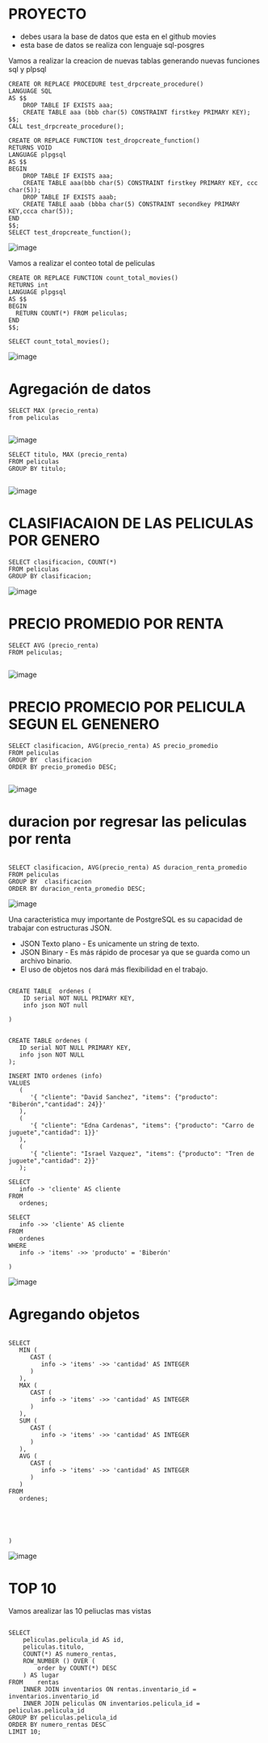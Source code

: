 # PROYECTO

* debes usara la base de datos que esta en el github movies
* esta base de datos se realiza con lenguaje sql-posgres 

Vamos a realizar la creacion de nuevas tablas generando nuevas funciones sql y plpsql

```
CREATE OR REPLACE PROCEDURE test_drpcreate_procedure()
LANGUAGE SQL
AS $$
	DROP TABLE IF EXISTS aaa;
	CREATE TABLE aaa (bbb char(5) CONSTRAINT firstkey PRIMARY KEY);
$$;
CALL test_drpcreate_procedure();

```

```
CREATE OR REPLACE FUNCTION test_dropcreate_function()
RETURNS VOID
LANGUAGE plpgsql
AS $$
BEGIN
	DROP TABLE IF EXISTS aaa;
	CREATE TABLE aaa(bbb char(5) CONSTRAINT firstkey PRIMARY KEY, ccc char(5));
	DROP TABLE IF EXISTS aaab;
	CREATE TABLE aaab (bbba char(5) CONSTRAINT secondkey PRIMARY KEY,ccca char(5));
END
$$;
SELECT test_dropcreate_function();

```

![image](https://user-images.githubusercontent.com/72534486/219827469-adaed4dd-561e-4a54-b8f3-0d6b606f468c.png)


Vamos a realizar el conteo total de peliculas  

```
CREATE OR REPLACE FUNCTION count_total_movies()
RETURNS int
LANGUAGE plpgsql
AS $$
BEGIN
  RETURN COUNT(*) FROM peliculas;
END
$$;

SELECT count_total_movies();

```

![image](https://user-images.githubusercontent.com/72534486/219827928-c09eac73-9a3d-47a8-9330-005c8c157722.png)


#  Agregación de datos


```
SELECT MAX (precio_renta)
from peliculas


```
![image](https://user-images.githubusercontent.com/72534486/219989838-45144d53-6f9d-42b6-8d0d-fc72c8c8ebd5.png)

```
SELECT titulo, MAX (precio_renta)
FROM peliculas 
GROUP BY titulo;


```

![image](https://user-images.githubusercontent.com/72534486/219990110-d9b80bcb-c250-4747-9296-cbf472169e19.png)

# CLASIFIACAION DE LAS PELICULAS POR GENERO 

```
SELECT clasificacion, COUNT(*)
FROM peliculas 
GROUP BY clasificacion;

```
![image](https://user-images.githubusercontent.com/72534486/219990455-8f7bb0bb-7eac-4f75-93f8-2cd00c102785.png)

# PRECIO  PROMEDIO POR RENTA 

```
SELECT AVG (precio_renta)
FROM peliculas;


```
![image](https://user-images.githubusercontent.com/72534486/219990646-3585ec87-d1b1-4573-add2-7561fb4a7db2.png)


# PRECIO PROMECIO POR PELICULA SEGUN EL GENENERO 

```
SELECT clasificacion, AVG(precio_renta) AS precio_promedio
FROM peliculas
GROUP BY  clasificacion
ORDER BY precio_promedio DESC;


```
![image](https://user-images.githubusercontent.com/72534486/219991114-9dcb2001-a9a0-4ad3-aaac-29e442f11154.png)

# duracion por regresar las peliculas por renta 

```

SELECT clasificacion, AVG(precio_renta) AS duracion_renta_promedio
FROM peliculas
GROUP BY  clasificacion
ORDER BY duracion_renta_promedio DESC;

```
![image](https://user-images.githubusercontent.com/72534486/219991394-f9f305a4-afac-4214-a054-815ee1813746.png)


Una caracteristica muy importante de PostgreSQL es su capacidad de trabajar con estructuras JSON.


* JSON Texto plano - Es unicamente un string de texto.
* JSON Binary - Es más rápido de procesar ya que se guarda como un archivo binario.
* El uso de objetos nos dará más flexibilidad en el trabajo.


```

CREATE TABLE  ordenes (
    ID serial NOT NULL PRIMARY KEY,
	info json NOT null

)
```

```

CREATE TABLE ordenes (
   ID serial NOT NULL PRIMARY KEY,
   info json NOT NULL
);

INSERT INTO ordenes (info)
VALUES
   (
      '{ "cliente": "David Sanchez", "items": {"producto": "Biberón","cantidad": 24}}'
   ),
   (
      '{ "cliente": "Edna Cardenas", "items": {"producto": "Carro de juguete","cantidad": 1}}'
   ),
   (
      '{ "cliente": "Israel Vazquez", "items": {"producto": "Tren de juguete","cantidad": 2}}'
   );

SELECT
   info -> 'cliente' AS cliente
FROM
   ordenes;

SELECT
   info ->> 'cliente' AS cliente
FROM
   ordenes
WHERE
   info -> 'items' ->> 'producto' = 'Biberón'

)
```

![image](https://user-images.githubusercontent.com/72534486/220502632-c9fd8de1-27ce-479c-90fb-f01f76a4606d.png)


#   Agregando objetos

```

SELECT
   MIN (
      CAST (
         info -> 'items' ->> 'cantidad' AS INTEGER
      )
   ),
   MAX (
      CAST (
         info -> 'items' ->> 'cantidad' AS INTEGER
      )
   ),
   SUM (
      CAST (
         info -> 'items' ->> 'cantidad' AS INTEGER
      )
   ),
   AVG (
      CAST (
         info -> 'items' ->> 'cantidad' AS INTEGER
      )
   )
FROM
   ordenes;   
   
   
   
   

)
```

   
  ![image](https://user-images.githubusercontent.com/72534486/220503446-d7f41dd4-b956-4238-9d6e-30ee70d640ae.png)
 
   
  #    TOP 10    

Vamos arealizar las 10 peliuclas mas vistas 


```

SELECT
	peliculas.pelicula_id AS id,
	peliculas.titulo,
	COUNT(*) AS numero_rentas,
	ROW_NUMBER () OVER (
		order by COUNT(*) DESC
   	) AS lugar
FROM	rentas
	INNER JOIN inventarios ON rentas.inventario_id = inventarios.inventario_id
	INNER JOIN peliculas ON inventarios.pelicula_id = peliculas.pelicula_id
GROUP BY peliculas.pelicula_id
ORDER BY numero_rentas DESC
LIMIT 10;
   
   
   


```


